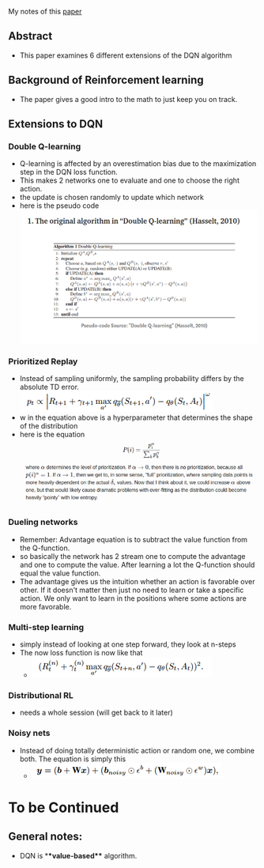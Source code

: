 My notes of this [paper](https://arxiv.org/pdf/1710.02298.pdf)

## Abstract

- This paper examines 6 different extensions of the DQN algorithm

## Background of Reinforcement learning

- The paper gives a good intro to the math to just keep you on track.

## Extensions to DQN

### **Double Q-learning**

- Q-learning is affected by an overestimation bias due to the maximization step in the DQN loss function.
- This makes 2 networks one to evaluate and one to choose the right action.
- the update is chosen randomly to update which network
- here is the pseudo code
  ![image](./DDQN_pseudo.png)

### Prioritized Replay

- Instead of sampling uniformly, the sampling probability differs by the absolute TD error.
  ![image2](./pt_TD_error.png)
- w in the equation above is a hyperparameter that determines the shape of the distribution
- here is the equation
  ![image3](./PER.png)

### Dueling networks

- Remember: Advantage equation is to subtract the value function from the Q-function.
- so basically the network has 2 stream one to compute the advantage and one to compute the value. After learning a lot the Q-function should equal the value function.
- The advantage gives us the intuition whether an action is favorable over other. If it doesn't matter then just no need to learn or take a specific action. We only want to learn in the positions where some actions are more favorable.

### Multi-step learning

- simply instead of looking at one step forward, they look at n-steps
- The now loss function is now like that
  - ![image4](./n_loss.png)

### Distributional RL

- needs a whole session (will get back to it later)

### Noisy nets

- Instead of doing totally deterministic action or random one, we combine both. The equation is simply this
  - ![image5](./noisy_net.png)

# To be Continued

## General notes:

- DQN is \***\*value-based\*\*** algorithm.
